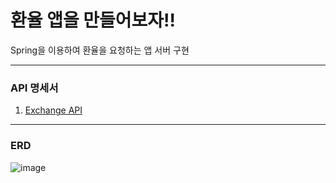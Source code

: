 # 환율 앱을 만들어보자!!

Spring을 이용하여 환율을 요청하는 앱 서버 구현

---
### API 명세서
1. [Exchange API](https://sixth-question-fbd.notion.site/14c9c26ea5c6801cb8a8c679d042b30a?v=ce0859b76e5447b9add220f299c1c5ac)

---
### ERD
![image](https://github.com/user-attachments/assets/2b751a0d-5653-481d-9d68-ce6005fc734e)



